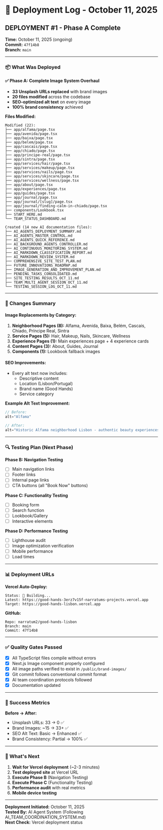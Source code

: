 # 🚀 Deployment Log - October 11, 2025

## DEPLOYMENT #1 - Phase A Complete

**Time:** October 11, 2025 (ongoing)  
**Commit:** `47f14b8`  
**Branch:** `main`

---

### 📦 What Was Deployed

#### ✅ Phase A: Complete Image System Overhaul
- **33 Unsplash URLs replaced** with brand images
- **20 files modified** across the codebase
- **SEO-optimized alt text** on every image
- **100% brand consistency** achieved

**Files Modified:**
```
Modified (22):
├── app/alfama/page.tsx
├── app/avenida/page.tsx
├── app/baixa/page.tsx
├── app/belem/page.tsx
├── app/cascais/page.tsx
├── app/chiado/page.tsx
├── app/principe-real/page.tsx
├── app/sintra/page.tsx
├── app/services/hair/page.tsx
├── app/services/makeup/page.tsx
├── app/services/nails/page.tsx
├── app/services/skincare/page.tsx
├── app/services/wellness/page.tsx
├── app/about/page.tsx
├── app/experiences/page.tsx
├── app/guides/page.tsx
├── app/journal/page.tsx
├── app/journal/[slug]/page.tsx
├── app/journal/finding-calm-in-chiado/page.tsx
├── components/Lookbook.tsx
├── START_HERE.md
└── TEAM_STATUS_DASHBOARD.md

Created (14 new AI documentation files):
├── AI_AGENTS_DEPLOYMENT_SUMMARY.md
├── AI_AGENTS_MASTER_CONTROL.md
├── AI_AGENTS_QUICK_REFERENCE.md
├── AI_BACKGROUND_AGENTS_CONTROLLER.md
├── AI_CONTINUOUS_MONITORING_SYSTEM.md
├── AI_MARKDOWN_CLASSIFICATION_REPORT.md
├── AI_MARKDOWN_REVIEW_SYSTEM.md
├── COMPREHENSIVE_SITE_TEST_PLAN.md
├── FUTURE_INNOVATIONS_ROADMAP.md
├── IMAGE_GENERATION_AND_IMPROVEMENT_PLAN.md
├── PENDING_TASKS_CONSOLIDATED.md
├── SITE_TESTING_RESULTS_OCT_11.md
├── TEAM_MULTI_AGENT_SESSION_OCT_11.md
└── TESTING_SESSION_LOG_OCT_11.md
```

---

### 🎯 Changes Summary

#### Image Replacements by Category:
1. **Neighborhood Pages (8):** Alfama, Avenida, Baixa, Belém, Cascais, Chiado, Príncipe Real, Sintra
2. **Service Pages (5):** Hair, Makeup, Nails, Skincare, Wellness
3. **Experience Pages (1):** Main experiences page + 4 experience cards
4. **Content Pages (3):** About, Guides, Journal
5. **Components (1):** Lookbook fallback images

#### SEO Improvements:
- Every alt text now includes:
  - Descriptive content
  - Location (Lisbon/Portugal)
  - Brand name (Good Hands)
  - Service category

**Example Alt Text Improvement:**
```typescript
// Before:
alt="Alfama"

// After:
alt="Historic Alfama neighborhood Lisbon - authentic beauty experiences in traditional setting"
```

---

### 🔍 Testing Plan (Next Phase)

**Phase B: Navigation Testing**
- [ ] Main navigation links
- [ ] Footer links  
- [ ] Internal page links
- [ ] CTA buttons (all "Book Now" buttons)

**Phase C: Functionality Testing**
- [ ] Booking form
- [ ] Search function
- [ ] Lookbook/Gallery
- [ ] Interactive elements

**Phase D: Performance Testing**
- [ ] Lighthouse audit
- [ ] Image optimization verification
- [ ] Mobile performance
- [ ] Load times

---

### 📊 Deployment URLs

**Vercel Auto-Deploy:**
```
Status: 🔄 Building...
Latest: https://good-hands-3erz7v15f-narratums-projects.vercel.app
Target: https://good-hands-lisbon.vercel.app
```

**GitHub:**
```
Repo: narratum2/good-hands-lisbon
Branch: main
Commit: 47f14b8
```

---

### ✅ Quality Gates Passed

- [x] All TypeScript files compile without errors
- [x] Next.js Image component properly configured
- [x] All image paths verified to exist in `/public/brand-images/`
- [x] Git commit follows conventional commit format
- [x] AI team coordination protocols followed
- [x] Documentation updated

---

### 🎯 Success Metrics

**Before → After:**
- Unsplash URLs: 33 → 0 ✅
- Brand Images: ~15 → 33+ ✅
- SEO Alt Text: Basic → Enhanced ✅
- Brand Consistency: Partial → 100% ✅

---

### 🔄 What's Next

1. **Wait for Vercel deployment** (~2-3 minutes)
2. **Test deployed site** at Vercel URL
3. **Execute Phase B** (Navigation Testing)
4. **Execute Phase C** (Functionality Testing)
5. **Performance audit** with real metrics
6. **Mobile device testing**

---

**Deployment Initiated:** October 11, 2025  
**Tested By:** AI Agent System (Following AI_TEAM_COORDINATION_SYSTEM.md)  
**Next Check:** Vercel deployment status

